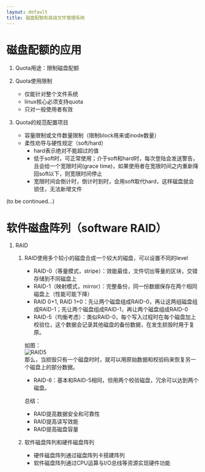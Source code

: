 ```yaml
---
layout: default
title: 磁盘配额和高级文件管理系统
---
```


# 磁盘配额的应用

1. Quota用途：限制磁盘配额

1. Quota使用限制
    
    * 仅能针对整个文件系统
    * linux核心必须支持quota
    * 只对一般使用者有效

1. Quota的规范配置项目

    * 容量限制或文件数量限制（限制block用来或inode数量）
    * 柔性劝导与硬性规定（soft/hard）
        * hard表示绝对不能超过的值
        * 低于soft时，可正常使用；介于soft和hard时，每次登陆会发送警告，且会给一个宽限时间(grace time)，如果使用者在宽限时间之内重新降回soft以下，则宽限时间停止
        * 宽限时间会倒计时，倒计时到时，会用soft取代hard，这样磁盘就会锁住，无法新增文件
        
(to be continued...)
    
# 软件磁盘阵列（software RAID）

1. RAID

    1. RAID使用多个较小的磁盘合成一个较大的磁盘，可以设置不同的level
    
        * RAID-0（等量模式，stripe）：效能最佳，文件切出等量的区块，交错存储到不同磁盘上
        * RAID-1（映射模式，mirror）：完整备份，同一份数据保存在两个相同磁盘上（性能可能下降）
        * RAID 0+1, RAID 1+0：先让两个磁盘组成RAID-0，再让这两组磁盘组成RAID-1；先让两个磁盘组成RAID-1，再让两个磁盘组成RAID-0
        * RAID-5（均衡考虑）：类似RAID-0，每个写入过程时在每个磁盘加上校验位，这个数据会记录其他磁盘的备份数据，在发生损毁时用于复原。
    
        如图：    
        ![RAID5](http://channingchen.github.io/MyPKM/images/raid5.gif "Raid-5")    
        那么，当损毁只有一个磁盘时时，就可以用原始数据和校验码来恢复另一个磁盘上的部分数据。
    
        * RAID-6：基本和RAID-5相同，但用两个校验磁盘，冗余可以达到两个磁盘。
    
        总结：
    
        * RAID提高数据安全和可靠性
        * RAID提高读写效能
        * RAID提高磁盘容量
        
    1. 软件磁盘阵列和硬件磁盘阵列
        
        * 硬件磁盘阵列通过磁盘阵列卡搭建阵列
        * 软件磁盘阵列通过CPU运算与I/O总线等资源实现硬件功能
    
    
  
